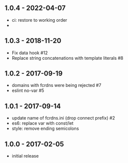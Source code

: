 
## 1.0.4 - 2022-04-07

- ci: restore to working order
- 


## 1.0.3 - 2018-11-20

- Fix data hook #12
- Replace string concatenations with template literals #8

## 1.0.2 - 2017-09-19

- domains with fcrdns were being rejected #7
- eslint no-var #5

## 1.0.1 - 2017-09-14

- update name of fcrdns.ini (drop connect prefix) #2
- es6: replace var with const/let
- style: remove ending semicolons

## 1.0.0 - 2017-02-05

- initial release

